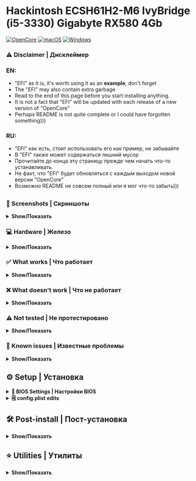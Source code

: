 # Hackintosh ECSH61H2-M6 IvyBridge (i5-3330) Gigabyte RX580 4Gb

[![OpenCore](https://img.shields.io/badge/OpenCore-0.9.7-green.svg)](https://github.com/acidanthera/OpenCorePkg/releases/tag/0.9.7)
[![macOS](https://img.shields.io/badge/macOS_Sonoma-14.2.1-orange.svg)](https://support.apple.com/en-us/HT214048)
[![Windows](https://img.shields.io/badge/Windows_11-22H2-blue.svg)](https://learn.microsoft.com/en-US/windows/release-health/status-windows-11-22h2)

### ⚠️ Disclaimer | Дисклеймер

### EN:
- "EFI" as it is, it's worth using it as an **example**, don't forget
- The "EFI" may also contain extra garbage
- Read to the end of this page before you start installing anything.
- It is not a fact that "EFI" will be updated with each release of a new version of "OpenCore"
- Perhaps README is not quite complete or I could have forgotten something)))

### RU:
- "EFI" как есть, стоит использовать его как пример, не забывайте
- В "EFI" также может содержаться лишний мусор
- Прочитайте до конца эту страницу прежде чем начать что-то устанавливать.
- Не факт, что "EFI" будет обновляться с каждым выходом новой версии "OpenCore"
- Возможно README не совсем полный или я мог что-то забыть)))
##

### 📸 Screenshots | Скриншоты
<details>
<summary><strong>Show/Показать</strong></summary>
<br>

<p align="center">
<img src="./Images/Sonoma_IvyBridge_RX580_ECSH61H2-M6.png" alt="macOS Sonoma H61H2-M6 Ivy Bridge RX580" width="700">
<img src="./Images/Geekbench_6.png" alt="macOS Sonoma MSI GE66 Raider Geekbench 6" width="700">
<img src="./Images/HWMonitorSMC2.png" alt="macOS Sonoma MSI GE66 Raider HWMonitorSMC2" width="700">
</p>

</details>

### 💻 Hardware | Железо
<details>
<summary><strong>Show/Показать</strong></summary>
<br>

| Component                      | Brand/info                                | Extra         |
|--------------------------------|:-----------------------------------------:|:-------------:|
| **Display**                    | `Xiaomi Mi Monitor 23.8" FHD (1920x1080), 75Hz, IPS-Level`          |  |
| **Chipset**                    | `Intel® H61 Express Chipset`                           |  |
| **CPU**                        | `Intel® Core™ i5-3330 3.00GHz up to 3.20GHz`           |  |
| **iGPU**                       | `Intel® HD Graphics 2500`                              | Disabled in BIOS |
| **dGPU**                       | `Gigabyte™ Radeon™ RX 580 GAMING 4G`                   | OCLP and boot-args `unfairgva=1`, when install boot-args `-amd_no_dgpu_accel` |
| **RAM**                        | `AMD Radeon R5 DDR3 2x8Gb 1600mhz`                     |  |
| **SSD #1**                     | `NTFS` `AGI AI238 512GB` (Windows is installed here).  | Visible in macOS and available in read-only mode |
| **SSD #2**                     | `APFS` `Kingston A400 256GB` (macOS is installed here) |  |
| **WIFI+Bluetooth card**        | `Not Installed`                                        | If you have WIFI+BT try use kexts like `AirportItlwm` `IntelBluetoothFirmware` `BlueToolFixup` |
| **Ethernet**                   | `Realtek 8111E 1Gbps`                                  | Used kext `RealtekRTL8111.kext` |
| **Audio**                      | `Realtek ALC662`                                       | Used key in Device Properties `layout-id = 13` |
| **Microphone+Audio jack+**     | `1x Audio port (Line Out/Line In/Mic In)`              | Same as in "Audio" |
| **Keyboard**                   | `Logitech`                                             |  |
| **Mouse**                      | `Logitech`                                             |  |
| **I/O Ports**                  | `1x PS/2 Keyboard & PS/2 mouse connectors` `1x Parallel port (LPT)` 8x USB2.0 port(s) Up to 480 Mb/s `4x Back Panel port` `4x Onboard port` | Used kexts `USBToolBox` and `UTBMap` |
| **BIOS** | `Latest - 12/27/2013` | ME FW Version 8.1.0.1248 |

</details>

### ✅️ What works | Что работает
<details>
<summary><strong>Show/Показать</strong></summary>
<br>

| English                                          | Russian                                       |
|--------------------------------------------------|-----------------------------------------------|
| Radeon RX580 with acceleration and DRM | Radeon RX580 с ускорением и DRM |
| Power management | Управление питанием |
| Sleep/Wake-up | Сон/Пробуждение |
| Audio/Microphone/Audio jack | Звук/Микрофон/Аудио джек |
| USB ports | USB порты |
| iServices* | iServices* |
| Dual Boot OS | Двойная загрузка ОС |
| Ethernet port RJ-45 | Интернет порт RJ-45 |
| Intel Turbo Boost | Intel Turbo Boost |

`*` - [GenSMBIOS](https://dortania.github.io/OpenCore-Post-Install/universal/iservices.html#using-gensmbios) </br>
English: You need to generate the data and insert it into the config, the guide on how to do this is indicated under the star </br>
Russian: Вам нужно сгенерировать данные и подставить их в конфиг, руководство как это сделать указано под звездочкой
</details>


### ❌️ What doesn't work | Что не работает
<details>
<summary><strong>Show/Показать</strong></summary>
<br>

| English                                                      | Russian                                                      |
|--------------------------------------------------------------|--------------------------------------------------------------|
| WIFI+Bluetooth (can be fixed with a Broadcom card)         | WIFI+Bluetooth (может быть исправлен с помощью карты Broadcom) |
| Airdrop (can be fixed with a Broadcom card)                  | Airdrop (может быть исправлен с помощью карты Broadcom) |


</details>

### ⚠️ Not tested | Не протестировано
<details>
<summary><strong>Show/Показать</strong></summary>
<br>

| English                 | Russian                |
|-------------------------|------------------------|
| Seems all ok and works :D | Кажется, все в порядке и работает :D |

</details>

### 🫠 Known issues | Известные проблемы
<details>
<summary><strong>Show/Показать</strong></summary>
<br>

| English                                         | Russian                                             |
|-------------------------------------------------|-----------------------------------------------------|
| After successful installation and booting, the screen will turn black. The problem is related to the graphics card and its acceleration. The solution is described in the Post-install | После успешной установки и бутинге станет черный экран. Проблема связана с видеокартой и её ускорением. Решение описано в Пост-установке |
| It does not boot from the copied EFI folder on the disk(SSD/HDD), while it boots from a USB flash drive. Boot into Windows, download Hasleo EasyUEFI. Start and add a new boot by selecting the Mac drive, EFI partition. Click browse and select EFI/BOOT/BootX64.efi file. Name the booth as you like (for example, OpenCore), save and drag it, making it the first in the list. Now you can reboot and you will be taken to OpenCore boot | Не загружается с скопированной папкой EFI на диске(SSD/HDD), при этом с флешки загружается. Загрузитесь в Windows, cкачайте Hasleo EasyUEFI. Запустите и добавьте новый бут, выбрав диск с Mac, раздел EFI. Нажмите обзор и выберите файл EFI/BOOT/BootX64.efi. Назовите бут как Вам удобно (например OpenCore), сохраните и перетащите его, сделав первым в списке. Теперь можно перезагрузиться и вы попадете в OpenCore бут |

</details>

## ⚙️ Setup | Установка

<details>
<summary><strong>🔧 BIOS Settings | Настройки BIOS</strong></summary>
</br>
English: Standard settings, with the exception of Secure Boot. To install, use EFI Install, after successful installation and configuration, replace it with EFI Post-Install
</br>
</br>
Russian: Стандартные настройки, за исключением Secure Boot. Для установки используйте EFI Install, после успешной установки и настройки замените его на EFI Post-Install
</br> 
</br>

| ***Advanced*** | |
|:--|:-:|
| ACPI Settings - ACPI Sleep State | `S3 (Suspend to RAM)` |
| Sata Configuration - Sata Mode | `AHCI` |

| ***Boot*** | |
|:--|---|
| Boot - Operation System Select | `Manual` |
| Boot - Quiet Boot | `Disabled` |
| Boot - Boot Mode Select | `UEFI` |
| Boot - CSM Parameters - Launch CSM | `Disabled` |

| ***Security*** | |
|:--|---|
| Security - Secure Boot | `Disabled` |

</details>

<details>
<summary><strong>🗒 config.plist edits</strong></summary>
  
### Generating SMBIOS + Fix iServices:

English: You need to generate the data (Type, Serial, Board Serial, SmUUID, ROM) and insert it into the config, a complete guide on how to do this is indicated under the star 
</br>
</br>
Russian: Вам нужно сгенерировать данные (Type, Serial, Board Serial, SmUUID, ROM) и подставить их в конфиг, полное руководство как это сделать указано под звездочкой
</br>

| | English - Quick Guide | Russian - Краткое руководство |
|---|---|---|
| 1. | [Download GenSMBIOS](https://github.com/corpnewt/GenSMBIOS) | [Скачать GenSMBIOS](https://github.com/corpnewt/GenSMBIOS) |
| 2. | Start GenSMBIOS and select option 1 to download and install MacSerial | Запустите GenSMBIOS и выберите опцию 1, чтобы загрузить и установить MacSerial |
| 3. | Select option 3 and enter `MacPro7,1 10` 10 serial numbers will be generated | Выберите опцию 3 и введите `MacPro7,1 10` будут сгенерированы 10 шт. серийников |
| 4. | Copy and check Serial: `XXXXXX...` on [Apple page](https://checkcoverage.apple.com/) | Cкопируйте и проверьте Serial: `XXXXX...` на [странице Apple](https://checkcoverage.apple.com/) |
| 5. | If you get a red message saying "Sorry, we can't verify coverage for this serial number." then it's all right! Otherwise, go back to GenSMBIOS and select the next serial number from the previously generated ones | Если вы получите красное сообщение со словами "Извините, мы не можем проверить покрытие для этого серийного номера". тогда все в порядке! В противном случае вернитесь в GenSMBIOS и выберите следующий серийный номер из ранее сгенерированных |
| 6. | Open the config.plist and go to Platforminfo > Generic | Откройте config.plist и перейдите в Platforminfo > Generic |
| 7. | Enter the data corresponding to the desired serial number, where `Type=SystemProductName`, `Serial=SystemSerialNumber`,  `Board Serial=MLB`, `SmUUID=SystemUUID`, `ROM=ROM` | Впишите  данные соответствующие нужному серийному номеру, где `Type=SystemProductName`, `Serial=SystemSerialNumber`,  `Board Serial=MLB`, `SmUUID=SystemUUID`, `ROM=ROM` |
| 8. | Save and reboot | Сохраните и перезагрузитесь |
| **!!!** | **Important: We need an invalid serial number!** | **ВАЖНО: Нам нужен недействительный серийный номер!** |

[GenSMBIOS Complete Guide | Полная Инструкция](https://dortania.github.io/OpenCore-Post-Install/universal/iservices.html#using-gensmbios) </br>

</details>


## 🛠 Post-install | Пост-установка
<details>
<summary><strong>Show/Показать</strong></summary>
<br>
  
| English | Russian |
|---|---|
| Go to utilities, download and install OpenCore Configurator, the first time you will need to open with Ctrl | Перейдите в утилиты, скачайте и установите OpenCore Configurator, первый раз потребуется открытие с Ctrl |
| In the control center, click on OpenCore Configurator and mount the EFI section of the installation flash drive and the EFI section of the disk on which macOS was installed | В пункте управления нажмите на OpenСore Configurator и смонтируйте раздел EFI установочной флешки и раздел EFI диска на который устанавливался macOS |
| Copy EFI folder from the USB flash drive to the disk with the installed macOS | Скопируйте папку EFI с флешки на диск с установленной macOS |
| Unplug installation USB flash drive and restart the laptop, while restarting, hold down the F11 key to access the boot menu | Отключите установочную USB флешку и перезагрузите ноутбук, во время перезагрузки удерживайте нажатой клавишу F11, чтобы получить доступ к меню загрузки |
| In boot menu, select the disk with macOS installed | В меню загрузки выберите диск с установленной macOS |
| Go to utilities, download and install OpenCore Legacy Patcher, the first time you will need to open with Ctrl | Перейдите в утилиты, скачайте и установите OpenCore Legacy Patcher, первый раз потребуется открытие с Ctrl |
| After launching OCLP, you will see messages about "SIP", "AMFI", "SecureBoot" and the inability to apply the patch for RX580. In order to apply the patch, you need to fix config.plist in the EFI folder | После запуска OCLP вы увидите сообщения о "SIP", "AMFI", "SecureBoot" и невозможность применить патч для RX580. Для того, чтобы применить патч, нужно поправить config.plist в папке EFI|
| Open config.plist in OC Configurator. Misc - Security - SecureBootModel - `Disabled`. NVRAM - 7C436110-AB2A-4BBB-A880-FE41995C9F82 - add to boot-args - `amfi_get_out_of_my_way=0x1` and set to csr-active-config - `EF0F0000`. After the fixes, save config.plist and reboot| Откройте config.plist в OC Configurator. Misc - Security - SecureBootModel - `Disabled`. NVRAM - 7C436110-AB2A-4BBB-A880-FE41995C9F82 - добавьте в boot-args - `amfi_get_out_of_my_way=0x1` and установите в csr-active-config - `EF0F0000`. После исправлений сохраните config.plist и перезагрузитесь |
| You will also need to reset NVRAM. To do this, press the space bar in the OpenCore boot menu and select Reset NVRAM | Также Вам понадобится сбросить NVRAM. Для этого в меню загрузки OpenCore нажмите пробел и выберите Reset NVRAM |
| After resetting NVRAM, you will have the opportunity to install the patch for RX580 in OCLP. Install, wait for the prompt window to reboot and reboot | После сброса NVRAM, у Вас появится возможность установить патч для RX580 в OCLP. Установите, дождитесь окна с предложением перезагрузится и перезагрузитесь |
| Now you can enable graphics acceleration, to do this, open config.plist in OC Configurator. NVRAM - 7C436110-AB2A-4BBB-A880-FE41995C9F82 - delete from boot-args - `-amd_no_dgpu_accel`. Save and reboot | Теперь можно включить ускорение графики, для этого откройте config.plist в OC Configurator. NVRAM - 7C436110-AB2A-4BBB-A880-FE41995C9F82 - удалите из boot-args - `-amd_no_dgpu_accel`. Сохраните и перезагрузитесь |


</details>

## ⭐️ Utilities | Утилиты
<details>
<summary><strong>Show/Показать</strong></summary>
<br>

[OpenCore Configurator](https://mackie100projects.altervista.org/download-opencore-configurator/)
</br>
[OpenCore Legacy Patcher](https://github.com/dortania/Opencore-Legacy-Patcher/releases)
</br>
[Hackintool](https://github.com/benbaker76/Hackintool/releases)
</br>
[HWMonitorSMC2](https://github.com/CloverHackyColor/HWMonitorSMC2/releases)
</br>
[PlistEdit Pro](https://www.fatcatsoftware.com/plisteditpro/)
</br>
[IORegistryExplorer](https://github.com/utopia-team/IORegistryExplorer/releases)
</br>
[MaciASL](https://github.com/acidanthera/MaciASL/releases)
</br>
[Intel Power Gadget](https://www.intel.com/content/dam/develop/external/us/en/documents/downloads/intel-power-gadget.dmg)
  
</details>